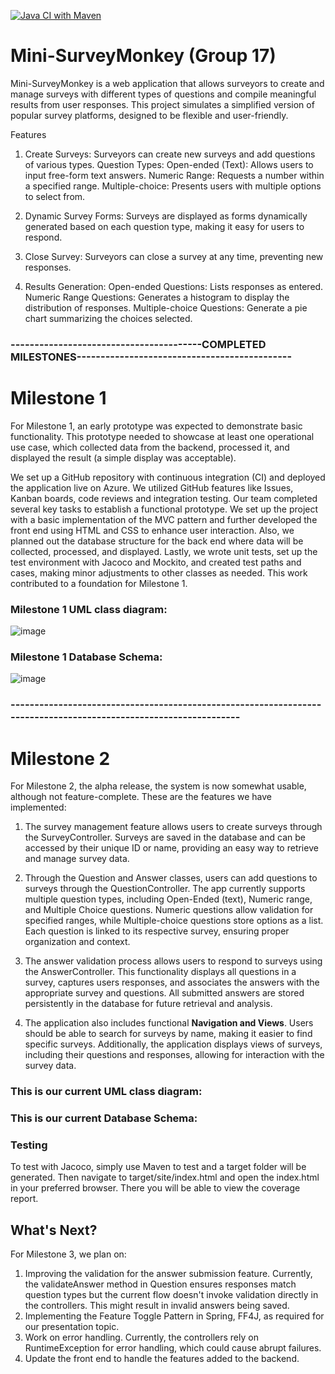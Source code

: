 [![Java CI with Maven](https://github.com/Oyindaol/Mini-SurveyMonkey/actions/workflows/maven.yml/badge.svg)](https://github.com/Oyindaol/Mini-SurveyMonkey/actions/workflows/maven.yml)

# Mini-SurveyMonkey (Group 17)
Mini-SurveyMonkey is a web application that allows surveyors to create and manage surveys with different types of questions and compile meaningful results from user responses. This project simulates a simplified version of popular survey platforms, designed to be flexible and user-friendly.

Features
1. Create Surveys: Surveyors can create new surveys and add questions of various types.
Question Types:
Open-ended (Text): Allows users to input free-form text answers.
Numeric Range: Requests a number within a specified range.
Multiple-choice: Presents users with multiple options to select from.

2. Dynamic Survey Forms: Surveys are displayed as forms dynamically generated based on each question type, making it easy for users to respond.

3. Close Survey: Surveyors can close a survey at any time, preventing new responses.

4. Results Generation:
Open-ended Questions: Lists responses as entered.
Numeric Range Questions: Generates a histogram to display the distribution of responses.
Multiple-choice Questions: Generate a pie chart summarizing the choices selected.



### ----------------------------------------COMPLETED MILESTONES---------------------------------------------
# Milestone 1
For Milestone 1, an early prototype was expected to demonstrate basic functionality. This prototype needed to showcase at least one operational use case, which collected data from the backend, processed it, and displayed the result (a simple display was acceptable). 

We set up a GitHub repository with continuous integration (CI) and deployed the application live on Azure. We utilized GitHub features like Issues, Kanban boards, code reviews and integration testing. 
Our team completed several key tasks to establish a functional prototype. We set up the project with a basic implementation of the MVC pattern and further developed the front end using HTML and CSS to enhance user interaction. Also, we planned out the database structure for the back end where data will be collected, processed, and displayed. Lastly, we wrote unit tests, set up the test environment with Jacoco and Mockito, and created test paths and cases, making minor adjustments to other classes as needed. This work contributed to a foundation for Milestone 1.

### Milestone 1 UML class diagram:
![image](https://github.com/user-attachments/assets/c2e5f4eb-1d0c-46e9-afe0-7d2b9a06a375)

### Milestone 1 Database Schema:
![image](https://github.com/user-attachments/assets/4a0262aa-6c72-4b56-9fed-072ae2e1824c)
### -----------------------------------------------------------------------------------------------------------------

# Milestone 2
For Milestone 2, the alpha release, the system is now somewhat usable, although not feature-complete. These are the features we have implemented:

1. The survey management feature allows users to create surveys through the SurveyController. Surveys are saved in the database and can be accessed by their unique ID or name, providing an easy way to retrieve and manage survey data.

2. Through the Question and Answer classes, users can add questions to surveys through the QuestionController. The app currently supports multiple question types, including Open-Ended (text), Numeric range, and Multiple Choice questions. Numeric questions allow validation for specified ranges, while Multiple-choice questions store options as a list. Each question is linked to its respective survey, ensuring proper organization and context.

3. The answer validation process allows users to respond to surveys using the AnswerController. This functionality displays all questions in a survey, captures users responses, and associates the answers with the appropriate survey and questions. All submitted answers are stored persistently in the database for future retrieval and analysis.

4. The application also includes functional **Navigation and Views**. Users should be able to search for surveys by name, making it easier to find specific surveys. Additionally, the application displays views of surveys, including their questions and responses, allowing for interaction with the survey data.

### This is our current UML class diagram:


### This is our current Database Schema:


### Testing
To test with Jacoco, simply use Maven to test and a target folder will be generated. Then navigate to target/site/index.html and open the index.html in your preferred browser. There you will be able to view the coverage report.

## What's Next?
For Milestone 3, we plan on:

1. Improving the validation for the answer submission feature. Currently, the validateAnswer method in Question ensures responses match question types but the current flow doesn't invoke validation directly in the controllers. This might result in invalid answers being saved.
2. Implementing the Feature Toggle Pattern in Spring, FF4J, as required for our presentation topic.
3. Work on error handling. Currently, the controllers rely on RuntimeException for error handling, which could cause abrupt failures.
4. Update the front end to handle the features added to the backend.







